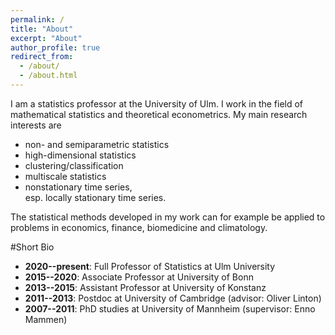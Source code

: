 ```yaml
---
permalink: /
title: "About"
excerpt: "About"
author_profile: true
redirect_from: 
  - /about/
  - /about.html
---
```


I am a statistics professor at the University of Ulm.
I work in the field of mathematical statistics and theoretical econometrics. 
My main research interests are 

* non- and semiparametric statistics 
* high-dimensional statistics
* clustering/classification 
* multiscale statistics 
* nonstationary time series, <br/>
  esp. locally stationary time series.
 
The statistical methods developed in my work can for example be applied to problems in economics, finance, biomedicine and climatology.


#Short Bio

* **2020--present**: Full Professor of Statistics at Ulm University
* **2015--2020**: Associate Professor at University of Bonn
* **2013--2015**: Assistant Professor at University of Konstanz
* **2011--2013**: Postdoc at University of Cambridge (advisor: Oliver Linton)
* **2007--2011**: PhD studies at University of Mannheim (supervisor: Enno Mammen)